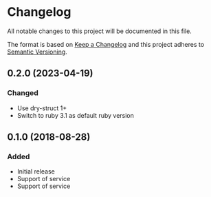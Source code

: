 # Changelog
All notable changes to this project will be documented in this file.

The format is based on [Keep a Changelog](http://keepachangelog.com/en/1.0.0/)
and this project adheres to [Semantic Versioning](http://semver.org/spec/v2.0.0.html).

## 0.2.0 (2023-04-19)
### Changed
- Use dry-struct 1+
- Switch to ruby 3.1 as default ruby version

## 0.1.0 (2018-08-28)
### Added
- Initial release
- Support of <translation> service
- Support of <detect> service

